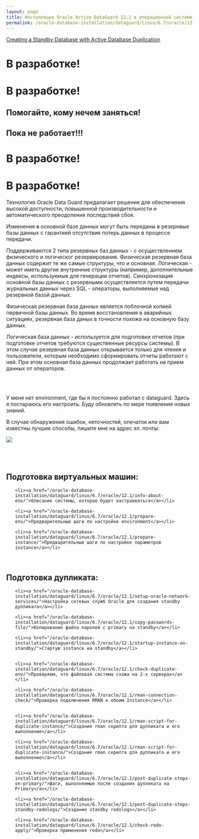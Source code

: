 ```yaml
---
layout: page
title: Инсталляция Oracle Active DataGuard 12.1 в операционной системе Centos 6.7
permalink: /oracle-database-installation/dataguard/linux/6.7/oracle/12.1/
---
```



<a href="http://docs.oracle.com/cd/B28359_01/server.111/b28294/rcmbackp.htm"> Creating a Standby Database with Active Database Duplication</a>




# В разработке!  

# В разработке!  

## Помогайте, кому нечем заняться!  

## Пока не работает!!!

# В разработке!  

# В разработке!  





Технология Oracle Data Guard предалагает решение для обеспечения высокой доступности, повышенной производительности и автоматического преодоления последствий сбоя.

Изменения в основной базе данных могут быть переданы в резернвые базы данных с гарантией отсутствия потерь данных в процессе передачи.


Поддерживаются 2 типа резервных баз данных - с осуществлением физического и логическог резервирования.
Физическая резервная база данных содержит те же самые структуры, что и основная. Логическая - может иметь другие внутренние структуры (например, дополнительные индексы, используемые для генерации отчетов). Синхронизация основной базы данных с резервными осуществляется путем передачи журнальных данных через SQL - операторы, выполняемые над резервной базой данных.

Физическая резервная база данных является поблочной копией первичной базы данных. Во время восстановления в аварийных ситуациях, резервная база даных в точности похожа на основную базу данных.

Логическая база данных - используется для подготовки отчетов (при подготовке отчетов требуются существенные ресурсы системы). В этом случае резервная база данных открывается только для чтения и пользователи, которым необходимо сформировать отчеты работают с ней. При этом основная база данных продолжает работать на прием данных от операторов.


<br/><br/>

У меня нет environment, где бы я постоянно работал с dataguard. Здесь я постараюсь его настроить. Буду обновлять по мере появления новых знаний.

В случае обнаружения ошибок, неточностей, опечаток или вам известны лучшие способы, пишите мне на адрес эл. почты:


<div>
	<img src="http://img.fotografii.org/a3333333mail.gif" border="0">
</div>


<br/>
<br/>

<!--

<div style="padding:10px; border:thin solid black;">

Для информации:

<br/>

db_name - должно быть одинаковое на узлах  
db_unique_name - должно быть разными на узлах  

</div>

-->

<br/>

## Подготовка виртуальных машин:


<ul>

	<li><a href="/oracle-database-installation/dataguard/linux/6.7/oracle/12.1/info-about-env/">Описание системы, которое будет настраиваться</a></li>

	<li><a href="/oracle-database-installation/dataguard/linux/6.7/oracle/12.1/prepare-env/">Предварительные шаги по настройке environment</a></li>

	<li><a href="/oracle-database-installation/dataguard/linux/6.7/oracle/12.1/prepare-instance/">Предварительные шаги по настройке параметров instance</a></li>

</ul>



<br/>


## Подготовка дупликата:

<ul>

	<li><a href="/oracle-database-installation/dataguard/linux/6.7/oracle/12.1/setup-oracle-network-services/">Настройка сетевых служб Oracle для создания standby дупликата</a></li>

	<li><a href="/oracle-database-installation/dataguard/linux/6.7/oracle/12.1/copy-passwords-file/">Копирование файла паролей с primary на standby</a></li>

	<li><a href="/oracle-database-installation/dataguard/linux/6.7/oracle/12.1/startup-instance-on-standby/">Стартую instance на standby</a></li>


	<li><a href="/oracle-database-installation/dataguard/linux/6.7/oracle/12.1/check-duplicate-env/">Проверяем, что файловая система схожа на 2-х серверах</a></li>

	<li><a href="/oracle-database-installation/dataguard/linux/6.7/oracle/12.1/rman-connection-check/">Проверка подключения RMAN к обоим Instance</a></li>


	<li><a href="/oracle-database-installation/dataguard/linux/6.7/oracle/12.1/rman-script-for-duplicate-instance/">Создание rman скрипта для дупликата и его выполнение</a></li>

	<li><a href="/oracle-database-installation/dataguard/linux/6.7/oracle/12.1/rman-script-for-duplicate-instance/">Создание rman скрипта для дупликата и его выполнение</a></li>


	<li><a href="/oracle-database-installation/dataguard/linux/6.7/oracle/12.1/post-duplicate-steps-on-primary/">Шаги, выполняемые после создания дупликата на Primary</a></li>

	<li><a href="/oracle-database-installation/dataguard/linux/6.7/oracle/12.1/post-duplicate-steps-standby-redologs/">Создание standby redologs</a></li>

	<li><a href="/oracle-database-installation/dataguard/linux/6.7/oracle/12.1/check-redo-apply/">Проверка применения redo</a></li>

</ul>
